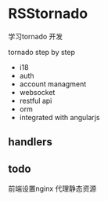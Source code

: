 # RSStornado
学习tornado 开发

tornado step by step

- i18
- auth
- account managment
- websocket
- restful api
- orm
- integrated with angularjs

## handlers

## todo

前端设置nginx 代理静态资源
